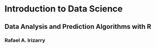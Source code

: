 # Introduction to Data Science
## Data Analysis and Prediction Algorithms with R

### Rafael A. Irizarry
